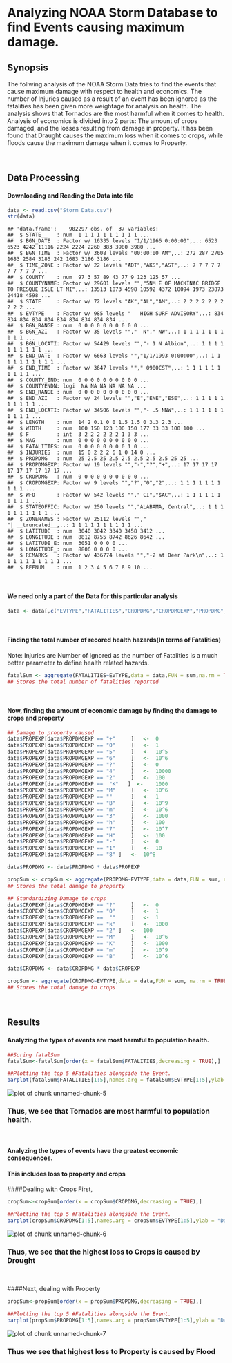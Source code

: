 
# Analyzing NOAA Storm Database to find Events causing maximum damage.

## Synopsis

The follwing analysis of the NOAA Storm Data tries to find the events that cause maximum damage with respect to health and economics. The number of Injuries caused as a result of an event has been ignored as the fatalities has been given more weightage for analysis on health. The analysis shows that Tornados are the most harmful when it comes to health. Analysis of economics is divided into 2 parts: The amount of crops damaged, and the losses resulting from damage in property. It has been found that Draught causes the maximum loss when it comes to crops, while floods cause the maximum damage when it comes to Property.

<br/>

## Data Processing

#### Downloading and Reading the Data into file


```r
data <- read.csv("Storm Data.csv")
str(data)
```

```
## 'data.frame':	902297 obs. of  37 variables:
##  $ STATE__   : num  1 1 1 1 1 1 1 1 1 1 ...
##  $ BGN_DATE  : Factor w/ 16335 levels "1/1/1966 0:00:00",..: 6523 6523 4242 11116 2224 2224 2260 383 3980 3980 ...
##  $ BGN_TIME  : Factor w/ 3608 levels "00:00:00 AM",..: 272 287 2705 1683 2584 3186 242 1683 3186 3186 ...
##  $ TIME_ZONE : Factor w/ 22 levels "ADT","AKS","AST",..: 7 7 7 7 7 7 7 7 7 7 ...
##  $ COUNTY    : num  97 3 57 89 43 77 9 123 125 57 ...
##  $ COUNTYNAME: Factor w/ 29601 levels "","5NM E OF MACKINAC BRIDGE TO PRESQUE ISLE LT MI",..: 13513 1873 4598 10592 4372 10094 1973 23873 24418 4598 ...
##  $ STATE     : Factor w/ 72 levels "AK","AL","AM",..: 2 2 2 2 2 2 2 2 2 2 ...
##  $ EVTYPE    : Factor w/ 985 levels "   HIGH SURF ADVISORY",..: 834 834 834 834 834 834 834 834 834 834 ...
##  $ BGN_RANGE : num  0 0 0 0 0 0 0 0 0 0 ...
##  $ BGN_AZI   : Factor w/ 35 levels "","  N"," NW",..: 1 1 1 1 1 1 1 1 1 1 ...
##  $ BGN_LOCATI: Factor w/ 54429 levels "","- 1 N Albion",..: 1 1 1 1 1 1 1 1 1 1 ...
##  $ END_DATE  : Factor w/ 6663 levels "","1/1/1993 0:00:00",..: 1 1 1 1 1 1 1 1 1 1 ...
##  $ END_TIME  : Factor w/ 3647 levels ""," 0900CST",..: 1 1 1 1 1 1 1 1 1 1 ...
##  $ COUNTY_END: num  0 0 0 0 0 0 0 0 0 0 ...
##  $ COUNTYENDN: logi  NA NA NA NA NA NA ...
##  $ END_RANGE : num  0 0 0 0 0 0 0 0 0 0 ...
##  $ END_AZI   : Factor w/ 24 levels "","E","ENE","ESE",..: 1 1 1 1 1 1 1 1 1 1 ...
##  $ END_LOCATI: Factor w/ 34506 levels "","- .5 NNW",..: 1 1 1 1 1 1 1 1 1 1 ...
##  $ LENGTH    : num  14 2 0.1 0 0 1.5 1.5 0 3.3 2.3 ...
##  $ WIDTH     : num  100 150 123 100 150 177 33 33 100 100 ...
##  $ F         : int  3 2 2 2 2 2 2 1 3 3 ...
##  $ MAG       : num  0 0 0 0 0 0 0 0 0 0 ...
##  $ FATALITIES: num  0 0 0 0 0 0 0 0 1 0 ...
##  $ INJURIES  : num  15 0 2 2 2 6 1 0 14 0 ...
##  $ PROPDMG   : num  25 2.5 25 2.5 2.5 2.5 2.5 2.5 25 25 ...
##  $ PROPDMGEXP: Factor w/ 19 levels "","-","?","+",..: 17 17 17 17 17 17 17 17 17 17 ...
##  $ CROPDMG   : num  0 0 0 0 0 0 0 0 0 0 ...
##  $ CROPDMGEXP: Factor w/ 9 levels "","?","0","2",..: 1 1 1 1 1 1 1 1 1 1 ...
##  $ WFO       : Factor w/ 542 levels ""," CI","$AC",..: 1 1 1 1 1 1 1 1 1 1 ...
##  $ STATEOFFIC: Factor w/ 250 levels "","ALABAMA, Central",..: 1 1 1 1 1 1 1 1 1 1 ...
##  $ ZONENAMES : Factor w/ 25112 levels "","                                                                                                               "| __truncated__,..: 1 1 1 1 1 1 1 1 1 1 ...
##  $ LATITUDE  : num  3040 3042 3340 3458 3412 ...
##  $ LONGITUDE : num  8812 8755 8742 8626 8642 ...
##  $ LATITUDE_E: num  3051 0 0 0 0 ...
##  $ LONGITUDE_: num  8806 0 0 0 0 ...
##  $ REMARKS   : Factor w/ 436774 levels "","-2 at Deer Park\n",..: 1 1 1 1 1 1 1 1 1 1 ...
##  $ REFNUM    : num  1 2 3 4 5 6 7 8 9 10 ...
```

<br/>

#### We need only a part of the Data for this particular analysis



```r
data <- data[,c("EVTYPE","FATALITIES","CROPDMG","CROPDMGEXP","PROPDMG","PROPDMGEXP")]
```

<br/>

#### Finding the total number of recored health hazards(In terms of Fatalities)
Note: Injuries are Number of ignored as the number of Fatalities is a much better parameter to define health related hazards.



```r
fatalSum <- aggregate(FATALITIES~EVTYPE,data = data,FUN = sum,na.rm = TRUE)
## Stores the total number of fatalities reported
```

<br/>

#### Now, finding the amount of economic damage by finding the damage to crops and property



```r
## Damage to property caused
data$PROPEXP[data$PROPDMGEXP == "+"     ]   <-  0
data$PROPEXP[data$PROPDMGEXP == "0"     ]   <-  1
data$PROPEXP[data$PROPDMGEXP == "5"     ]   <-  10^5
data$PROPEXP[data$PROPDMGEXP == "6"     ]   <-  10^6
data$PROPEXP[data$PROPDMGEXP == "?"     ]   <-  0
data$PROPEXP[data$PROPDMGEXP == "4"     ]   <-  10000
data$PROPEXP[data$PROPDMGEXP == "2"     ]   <-  100
data$PROPEXP[data$PROPDMGEXP ==  "K"   ]  <-    1000
data$PROPEXP[data$PROPDMGEXP == "M"     ]   <-  10^6
data$PROPEXP[data$PROPDMGEXP == ""      ]   <-  1
data$PROPEXP[data$PROPDMGEXP == "B"     ]   <-  10^9
data$PROPEXP[data$PROPDMGEXP == "m"     ]   <-  10^6
data$PROPEXP[data$PROPDMGEXP == "3"     ]   <-  1000
data$PROPEXP[data$PROPDMGEXP == "h"     ]   <-  100
data$PROPEXP[data$PROPDMGEXP == "7"     ]   <-  10^7
data$PROPEXP[data$PROPDMGEXP == "H"     ]   <-  100
data$PROPEXP[data$PROPDMGEXP == "-"     ]   <-  0
data$PROPEXP[data$PROPDMGEXP == "1"     ]   <-  10
data$PROPEXP[data$PROPDMGEXP == "8" ]   <-  10^8

data$PROPDMG <- data$PROPDMG * data$PROPEXP

propSum <- cropSum <- aggregate(PROPDMG~EVTYPE,data = data,FUN = sum, na.rm = TRUE)
## Stores the total damage to property

## Standardizing Damage to crops
data$CROPEXP[data$CROPDMGEXP == "?"     ]   <-  0
data$CROPEXP[data$CROPDMGEXP == "0"     ]   <-  1
data$CROPEXP[data$CROPDMGEXP ==  ""     ]   <-  1
data$CROPEXP[data$CROPDMGEXP == "k"     ]   <-  1000
data$CROPEXP[data$CROPDMGEXP == "2" ]   <-  100
data$CROPEXP[data$CROPDMGEXP == "M"     ]   <-  10^6
data$CROPEXP[data$CROPDMGEXP == "K"     ]   <-  1000
data$CROPEXP[data$CROPDMGEXP == "m"     ]   <-  10^9
data$CROPEXP[data$CROPDMGEXP == "B"     ]   <-  10^6

data$CROPDMG <- data$CROPDMG * data$CROPEXP

cropSum <- aggregate(CROPDMG~EVTYPE,data = data,FUN = sum, na.rm = TRUE)
## Stores the total damage to crops
```


<br/>

## Results

#### Analyzing the types of events are most harmful to population health. 



```r
##Soring fatalSum
fatalSum<-fatalSum[order(x = fatalSum$FATALITIES,decreasing = TRUE),]

##Plotting the top 5 #Fatalities alongside the Event. 
barplot(fatalSum$FATALITIES[1:5],names.arg = fatalSum$EVTYPE[1:5],ylab = "Fatalities",xlab = "Event",main = "Top 5 highest Fatalities",col = heat.colors(5))
```

![plot of chunk unnamed-chunk-5](figure/unnamed-chunk-5-1.png)


### Thus, we see that Tornados are  most harmful to population health.

<br/>

#### Analyzing the types of events have the greatest economic consequences.
#### This includes loss to property and crops  

####Dealing with Crops First,



```r
cropSum<-cropSum[order(x = cropSum$CROPDMG,decreasing = TRUE),]

##Plotting the top 5 #Fatalities alongside the Event. 
barplot(cropSum$CROPDMG[1:5],names.arg = cropSum$EVTYPE[1:5],ylab = "Damage to Crops",xlab = "Event",main = "Top 5 Losses due to damage of Crops",col = heat.colors(5))
```

![plot of chunk unnamed-chunk-6](figure/unnamed-chunk-6-1.png)


### Thus, we see that the highest loss to Crops is caused by Drought  

<br/>

####Next, dealing with Property



```r
propSum<-propSum[order(x = propSum$PROPDMG,decreasing = TRUE),]

##Plotting the top 5 #Fatalities alongside the Event. 
barplot(propSum$PROPDMG[1:5],names.arg = propSum$EVTYPE[1:5],ylab = "Damage to Property",xlab = "Event",main = "Top 5 Losses to Property",col = heat.colors(5))
```

![plot of chunk unnamed-chunk-7](figure/unnamed-chunk-7-1.png)
<br/>

### Thus we see that highest loss to Property is caused by Flood
